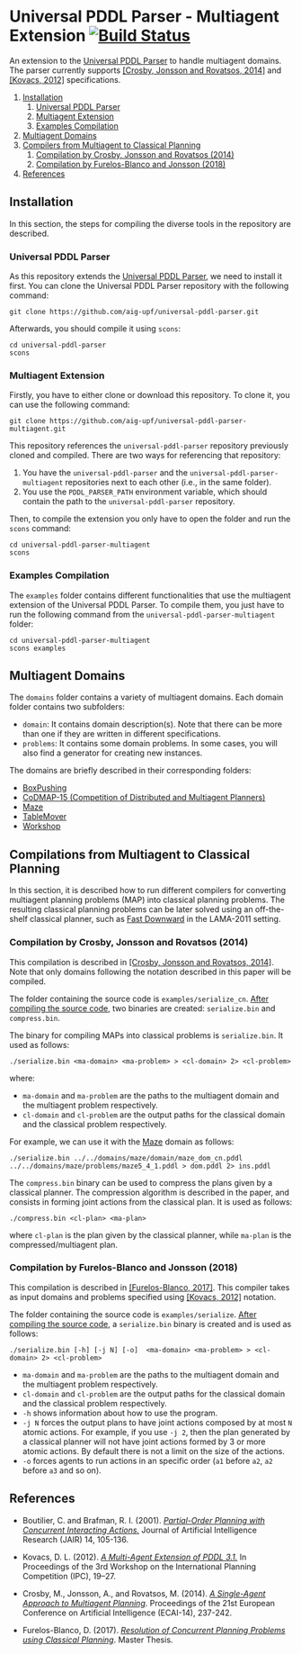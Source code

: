 # Universal PDDL Parser - Multiagent Extension [![Build Status](https://travis-ci.org/aig-upf/universal-pddl-parser-multiagent.svg?branch=master)](https://travis-ci.org/aig-upf/universal-pddl-parser-multiagent)

An extension to the [Universal PDDL Parser](https://github.com/aig-upf/universal-pddl-parser) to handle multiagent domains. The parser currently supports [[Crosby, Jonsson and Rovatsos, 2014]](#ref-crosby-ecai14) and [[Kovacs, 2012]](#ref-kovacs) specifications.

1. [Installation](#installation)
	1. [Universal PDDL Parser](#universal-pddl-parser)
	1. [Multiagent Extension](#multiagent-extension)
	1. [Examples Compilation](#examples-compilation)
1. [Multiagent Domains](#multiagent-domains)
1. [Compilers from Multiagent to Classical Planning](#compilers-ma-classical)
	1. [Compilation by Crosby, Jonsson and Rovatsos (2014)](#compiler-ecai14)
    1. [Compilation by Furelos-Blanco and Jonsson (2018)](#compiler-dmap18)
1. [References](#references)

## <a name="installation"></a>Installation

In this section, the steps for compiling the diverse tools in the repository are described.

### <a name="universal-pddl-parser"></a>Universal PDDL Parser

As this repository extends the [Universal PDDL Parser](https://github.com/aig-upf/universal-pddl-parser), we need to install it first. You can clone the Universal PDDL Parser repository with the following command:

```
git clone https://github.com/aig-upf/universal-pddl-parser.git
```

Afterwards, you should compile it using `scons`:

```
cd universal-pddl-parser
scons
```

### <a name="multiagent-extension"></a>Multiagent Extension

Firstly, you have to either clone or download this repository. To clone it, you can use the following command:

```
git clone https://github.com/aig-upf/universal-pddl-parser-multiagent.git
```

This repository references the `universal-pddl-parser` repository previously cloned and compiled. There are two ways for referencing that repository:

1. You have the `universal-pddl-parser` and the `universal-pddl-parser-multiagent` repositories next to each other (i.e., in the same folder).
1. You use the `PDDL_PARSER_PATH` environment variable, which should contain the path to the `universal-pddl-parser` repository.

Then, to compile the extension you only have to open the folder and run the `scons` command:

```
cd universal-pddl-parser-multiagent
scons
```

### <a name="examples-compilation"></a>Examples Compilation

The `examples` folder contains different functionalities that use the multiagent extension of the Universal PDDL Parser. To compile them, you just have to run the following command from the `universal-pddl-parser-multiagent` folder:

```
cd universal-pddl-parser-multiagent
scons examples
```

## <a name="multiagent-domains"></a>Multiagent Domains

The `domains` folder contains a variety of multiagent domains. Each domain folder contains two subfolders:

 - `domain`: It contains domain description(s). Note that there can be more than one if they are written in different specifications.
 - `problems`: It contains some domain problems. In some cases, you will also find a generator for creating new instances.

The domains are briefly described in their corresponding folders:

* [BoxPushing](domains/boxpushing)
* [CoDMAP-15 (Competition of Distributed and Multiagent Planners)](domains/codmap15)
* [Maze](domains/maze)
* [TableMover](domains/tablemover)
* [Workshop](domains/workshop)

## <a name="compilers-ma-classical"></a>Compilations from Multiagent to Classical Planning

In this section, it is described how to run different compilers for converting multiagent planning problems (MAP) into classical planning problems. The resulting classical planning problems can be later solved using an off-the-shelf classical planner, such as [Fast Downward](http://www.fast-downward.org/) in the LAMA-2011 setting.

### <a name="compiler-ecai14"></a> Compilation by Crosby, Jonsson and Rovatsos (2014)

This compilation is described in [[Crosby, Jonsson and Rovatsos, 2014]](#ref-crosby-ecai14). Note that only domains following the notation described in this paper will be compiled.

The folder containing the source code is `examples/serialize_cn`. [After compiling the source code](#examples-compilation), two binaries are created: `serialize.bin` and `compress.bin`.

The binary for compiling MAPs into classical problems is `serialize.bin`. It used as follows:

```
./serialize.bin <ma-domain> <ma-problem> > <cl-domain> 2> <cl-problem>
```

where:

* `ma-domain` and `ma-problem` are the paths to the multiagent domain and the multiagent problem respectively.
* `cl-domain` and `cl-problem` are the output paths for the classical domain and the classical problem respectively.

For example, we can use it with the [Maze](#maze-domain) domain as follows:

```
./serialize.bin ../../domains/maze/domain/maze_dom_cn.pddl ../../domains/maze/problems/maze5_4_1.pddl > dom.pddl 2> ins.pddl
```

The `compress.bin` binary can be used to compress the plans given by a classical planner. The compression algorithm is described in the paper, and consists in forming joint actions from the classical plan. It is used as follows:

```
./compress.bin <cl-plan> <ma-plan>
```

where `cl-plan` is the plan given by the classical planner, while `ma-plan` is the compressed/multiagent plan.

### <a name="compiler-dmap18"></a> Compilation by Furelos-Blanco and Jonsson (2018)

This compilation is described in [[Furelos-Blanco, 2017]](#ref-furelos-mthesis). This compiler takes as input domains and problems specified using [[Kovacs, 2012]](#ref-kovacs) notation.

The folder containing the source code is `examples/serialize`. [After compiling the source code](#examples-compilation), a `serialize.bin` binary is created and is used as follows:

```
./serialize.bin [-h] [-j N] [-o]  <ma-domain> <ma-problem> > <cl-domain> 2> <cl-problem>
```

* `ma-domain` and `ma-problem` are the paths to the multiagent domain and the multiagent problem respectively.
* `cl-domain` and `cl-problem` are the output paths for the classical domain and the classical problem respectively.
* `-h` shows information about how to use the program.
* `-j N` forces the output plans to have joint actions composed by at most `N` atomic actions. For example, if you use `-j 2`, then the plan generated by a classical planner will not have joint actions formed by 3 or more atomic actions. By default there is not a limit on the size of the actions.
* `-o` forces agents to run actions in an specific order (`a1` before `a2`, `a2` before `a3` and so on).

## <a name="references"></a>References

* <a name="ref-boutilier">Boutilier, C. and Brafman, R. I. (2001).</a> [_Partial-Order Planning with Concurrent Interacting Actions._](http://dx.doi.org/10.1613/jair.740) Journal of Artificial Intelligence Research (JAIR) 14, 105-136.

* <a name="ref-kovacs">Kovacs, D. L. (2012).</a> [_A Multi-Agent Extension of PDDL 3.1._](http://www.r3-cop.eu/wp-content/uploads/2013/01/A-Multy-Agent-Extension-of-PDDL3.1.pdf) In Proceedings of the 3rd Workshop on the International Planning Competition (IPC), 19–27.

* <a name="ref-crosby-ecai14">Crosby, M., Jonsson, A., and Rovatsos, M. (2014).</a> [_A Single-Agent Approach to Multiagent Planning_](https://doi.org/10.3233/978-1-61499-419-0-237). Proceedings of the 21st European Conference on Artificial Intelligence (ECAI-14), 237-242.

* <a name="ref-furelos-mthesis">Furelos-Blanco, D. (2017).</a> [_Resolution of Concurrent Planning Problems using Classical Planning_](http://hdl.handle.net/10230/33107). Master Thesis.
